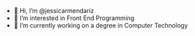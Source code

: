 - 👋 Hi, I’m @jessicarmendariz
- 👀 I’m interested in Front End Programming
- 🌱 I’m currently working on a degree in Computer Technology

<!---
jessicarmendariz/jessicarmendariz is a ✨ special ✨ repository because its `README.md` (this file) appears on your GitHub profile.
You can click the Preview link to take a look at your changes.
--->
